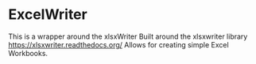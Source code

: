 # ExcelWriter
This is a wrapper around the xlsxWriter
Built around the xlsxwriter library https://xlsxwriter.readthedocs.org/
Allows for creating simple Excel Workbooks.
